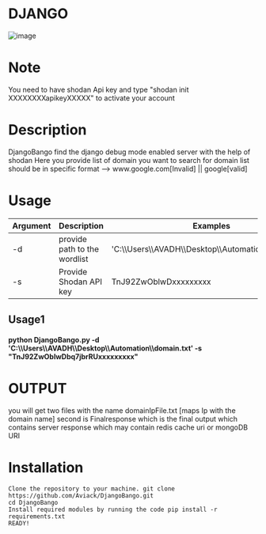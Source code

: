 <h1>DJANGO</h1>

![image](https://user-images.githubusercontent.com/91685640/152633355-523f6351-2b11-451f-bb11-ca8bb6eb1c2b.png)


<h1>Note</h1>
You need to have shodan Api key and type "shodan init XXXXXXXXapikeyXXXXX" to activate your account

<h1>Description</h1>
DjangoBango find the django debug mode enabled server with the help of shodan 
Here you provide list of domain you want to search for 
domain list should be in specific format --> www.google.com[Invalid] || google[valid]

<h1>Usage</h1>

<table>
<thead>
<tr>
<th>Argument</th>
<th>Description</th>
<th>Examples</th>
</tr>
</thead>
<tbody>
<tr>
<td>-d</td>
<td>provide path to the wordlist</td>
<td>'C:\\Users\\AVADH\\Desktop\\Automation\\domain.txt'</td>
</tr>
<tr>
<td>-s</td>
<td>Provide Shodan API key</td>
<td>TnJ92ZwOblwDxxxxxxxxx</td>
</tr>
</tbody>
</table>
  
  
<h2>Usage1</h2><h4>python DjangoBango.py  -d  'C:\\Users\\AVADH\\Desktop\\Automation\\domain.txt'  -s  "TnJ92ZwOblwDbq7jbrRUxxxxxxxxx"</h4>
  
  
<h1>OUTPUT</h1>
you will get two files with the name domainIpFile.txt [maps Ip with the domain name]
second is Finalresponse which is the final output which contains server response which may contain redis cache uri or mongoDB URI

  
<h1>Installation</h1>
 
    Clone the repository to your machine. git clone https://github.com/Aviack/DjangoBango.git
    cd DjangoBango
    Install required modules by running the code pip install -r requirements.txt
    READY!
